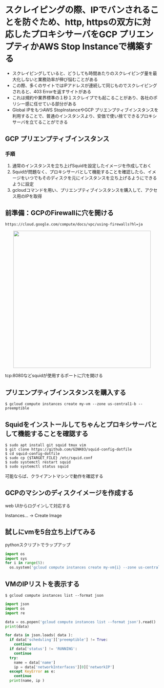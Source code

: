 # スクレイピングの際、IPでバンされることを防ぐため、http, httpsの双方に対応したプロキシサーバをGCP プリエンプティかAWS Stop Instanceで構築する
- スクレイピングしていると、どうしても時間あたりのスクレイピング量を最大化しないと業務効率が伸び悩むことがある
- この際、多くのサイトではIPアドレスが連続して同じものでスクレイピングされると、403 Errorを返すサイトがある
- これは規約や業界標準の１秒１スクレイプでも起こることがあり、各社のポリシー感に任せている部分がある
- Global IPをもつAWS StopInstanceやGCP プリエンプティブインスタンスを利用することで、普通のインスタンスより、安価で使い捨てできるプロキシサーバを立てることができる


## GCP プリエンプティブインスタンス

### 手順
1. 通常のインスタンスを立ち上げSquidを設定したイメージを作成しておく
2. Squidが問題なく、プロキシサーバとして機能することを確認したら、イメージをいつでもそのディスクを元にインスタンスを立ち上げるようにできるように設定
3. gcloudコマンドを用い、プリエンプティブインスタンスを購入して、アクセス用のIPを取得

## 前準備：GCPのFirewallに穴を開ける
```
https://cloud.google.com/compute/docs/vpc/using-firewalls?hl=ja
```
<p align="center">
  <img width="450px" src="https://user-images.githubusercontent.com/4949982/33167443-e58369d4-d080-11e7-9098-93a26b179278.png">
</p>

tcp:8080などsquidが使用するポートに穴を開ける

## 

## プリエンプティブインスタンスを購入する

```console
$ gcloud compute instances create my-vm --zone us-central1-b --preemptible
```

## Squidをインストールしてちゃんとプロキシサーバとして機能することを確認する
```console
$ sudo apt install git squid tmux vim
$ git clone https://github.com/GINK03/squid-config-dotfile
$ cd squid-config-dotfile
$ sudo cp {$TARGET_FILE} /etc/squid.conf
$ sudo systemctl restart squid
$ sudo systemctl status squid
```
可能ならば、クライアントマシンで動作を確認する

## GCPのマシンのディスクイメージを作成する
web UIからログインして対応する

Instances... -> Create Image

## 試しにvmを5台立ち上げてみる
pythonスクリプトでラップアップ
```python
import os                                                       
import sys                                                              
for i in range(5):
  os.system('gcloud compute instances create my-vm{i} --zone us-central1-b --preemptible --image squid-image'.format(i=i)) 
```

## VMのIPリストを表示する
```console
$ gcloud compute instances list --format json
```
```python
import json
import os
import re

data = os.popen('gcloud compute instances list --format json').read()
print(data)

for data in json.loads( data ):
  if data['scheduling']['preemptible'] != True:
    continue
  if data['status'] != 'RUNNING':
    continue
  try:
    name = data['name']
    ip = data['networkInterfaces'][0]['networkIP']
  except KeyError as e:
    continue
  print(name, ip )
```
